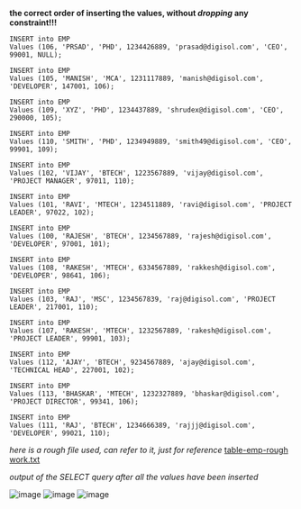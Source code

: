 **the correct order of inserting the values, without _dropping_ any constraint!!!**
```
INSERT into EMP
Values (106, 'PRSAD', 'PHD', 1234426889, 'prasad@digisol.com', 'CEO', 99001, NULL);

INSERT into EMP
Values (105, 'MANISH', 'MCA', 1231117889, 'manish@digisol.com', 'DEVELOPER', 147001, 106);

INSERT into EMP
Values (109, 'XYZ', 'PHD', 1234437889, 'shrudex@digisol.com', 'CEO', 290000, 105);

INSERT into EMP
Values (110, 'SMITH', 'PHD', 1234949889, 'smith49@digisol.com', 'CEO', 99901, 109);

INSERT into EMP
Values (102, 'VIJAY', 'BTECH', 1223567889, 'vijay@digisol.com', 'PROJECT MANAGER', 97011, 110);

INSERT into EMP
Values (101, 'RAVI', 'MTECH', 1234511889, 'ravi@digisol.com', 'PROJECT LEADER', 97022, 102);

INSERT into EMP
Values (100, 'RAJESH', 'BTECH', 1234567889, 'rajesh@digisol.com', 'DEVELOPER', 97001, 101);

INSERT into EMP
Values (108, 'RAKESH', 'MTECH', 6334567889, 'rakkesh@digisol.com', 'DEVELOPER', 98641, 106);

INSERT into EMP
Values (103, 'RAJ', 'MSC', 1234567839, 'raj@digisol.com', 'PROJECT LEADER', 217001, 110);

INSERT into EMP
Values (107, 'RAKESH', 'MTECH', 1232567889, 'rakesh@digisol.com', 'PROJECT LEADER', 99901, 103);

INSERT into EMP
Values (112, 'AJAY', 'BTECH', 9234567889, 'ajay@digisol.com', 'TECHNICAL HEAD', 227001, 102);

INSERT into EMP
Values (113, 'BHASKAR', 'MTECH', 1232327889, 'bhaskar@digisol.com', 'PROJECT DIRECTOR', 99341, 106);

INSERT into EMP
Values (111, 'RAJ', 'BTECH', 1234666389, 'rajjj@digisol.com', 'DEVELOPER', 99021, 110);
```

_here is a rough file used, can refer to it, just for reference_
[table-emp-rough work.txt](https://github.com/shrudex/DSE/files/10728667/table-emp-rough.work.txt)

_output of the SELECT query after all the values have been inserted_

![image](https://user-images.githubusercontent.com/91502997/218637097-75689838-762d-4d7c-9e90-65c604087642.png)
![image](https://user-images.githubusercontent.com/91502997/218637151-0fa0ed1d-dad9-44e6-99bc-243701b50732.png)
![image](https://user-images.githubusercontent.com/91502997/218637177-bba1c76c-8dcb-4211-a02b-2085962f6831.png)


